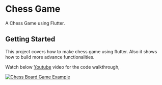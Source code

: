 # Chess Game

A Chess Game using Flutter.

## Getting Started

This project covers how to make chess game using flutter. Also it shows how to build more advance functionalities.

Watch below [Youtube](https://www.youtube.com/watch?v=R-3H6sbu6nw) video for the code walkthrough,

[![Chess Board Game Example](https://img.youtube.com/vi/R-3H6sbu6nw/0.jpg)](https://www.youtube.com/watch?v=R-3H6sbu6nw)
